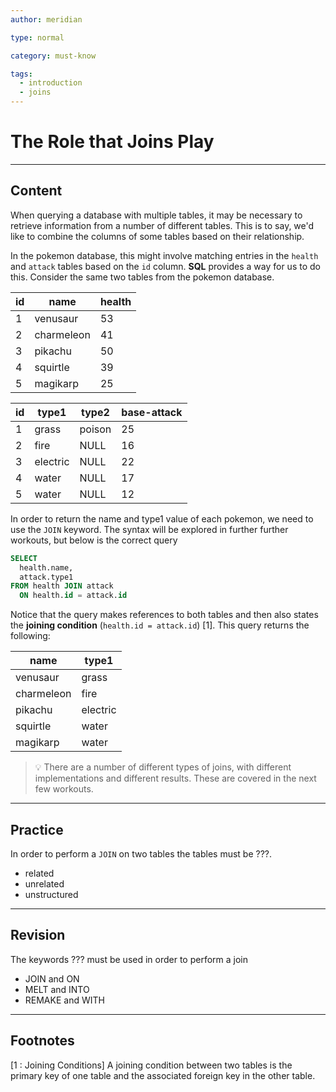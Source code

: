 ```yaml
---
author: meridian

type: normal

category: must-know

tags:
  - introduction
  - joins
---
```


# The Role that Joins Play

---

## Content

When querying a database with multiple tables, it may be necessary to retrieve information from a number of different tables.
This is to say, we'd like to combine the columns of some tables based on their relationship.

In the pokemon database, this might involve matching entries in the `health` and `attack` tables based on the `id` column.
**SQL** provides a way for us to do this. Consider the same two tables from the pokemon database.

| id | name       | health |
|----|------------|--------|
| 1  | venusaur   | 53     |
| 2  | charmeleon | 41     |
| 3  | pikachu    | 50     |
| 4  | squirtle   | 39     |
| 5  | magikarp   | 25     |

| id | type1    | type2  | base-attack |
|----|----------|--------|-------------|
| 1  | grass    | poison | 25          |
| 2  | fire     | NULL   | 16          |
| 3  | electric | NULL   | 22          |
| 4  | water    | NULL   | 17          |
| 5  | water    | NULL   | 12          |

In order to return the name and type1 value of each pokemon, we need to use the `JOIN` keyword. The syntax will be explored in further 
further workouts, but below is the correct query

```sql
SELECT 
  health.name,
  attack.type1
FROM health JOIN attack
  ON health.id = attack.id
```
Notice that the query makes references to both tables and then also states the **joining condition** (`health.id = attack.id`) [1]. 
This query returns the following:

| name       | type1    |
|------------|----------|
| venusaur   | grass    |
| charmeleon | fire     |
| pikachu    | electric |
| squirtle   | water    |
| magikarp   | water    |

> 💡 There are a number of different types of joins, with different implementations and different results. These are covered in the next few workouts.

---

## Practice

In order to perform a `JOIN` on two tables the tables must be ???.

- related
- unrelated
- unstructured

---

## Revision

The keywords ??? must be used in order to perform a join

- JOIN and ON
- MELT and INTO
- REMAKE and WITH

---

## Footnotes
[1 : Joining Conditions]
A joining condition between two tables is the primary key of one table and the associated foreign key in the other table.

